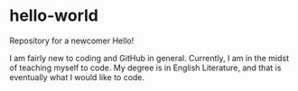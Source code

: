 # hello-world
Repository for a newcomer 
Hello!

I am fairly new to coding and GitHub in general.
Currently, I am in the midst of teaching myself to code.
My degree is in English Literature, and that is eventually what I would like to code. 
